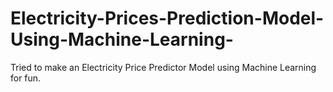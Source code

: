 # Electricity-Prices-Prediction-Model-Using-Machine-Learning-
Tried to make an Electricity Price Predictor Model using Machine Learning for fun.
